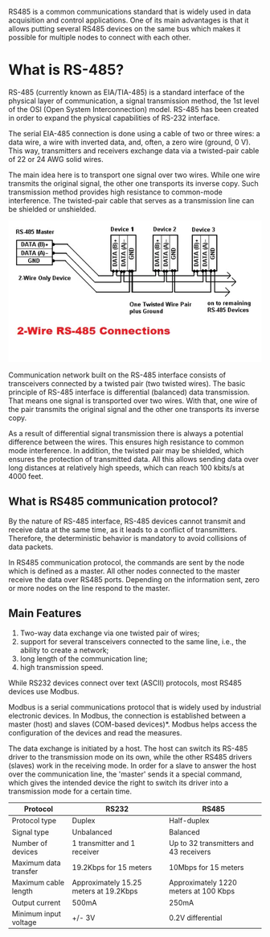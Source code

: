 RS485 is a common communications standard that is widely used in data acquisition and control applications. 
One of its main advantages is that it allows putting several RS485 devices on the same bus which makes it possible for multiple nodes to connect with each other.

# What is RS-485?
RS-485 (currently known as EIA/TIA-485) is a standard interface of the physical layer of communication, a signal transmission method, the 1st level of the OSI (Open System Interconnection) model. RS-485 has been created in order to expand the physical capabilities of RS-232 interface.

The serial EIA-485 connection is done using a cable of two or three wires: a data wire, a wire with inverted data, and, often, a zero wire (ground, 0 V). This way, transmitters and receivers exchange data via a twisted-pair cable of 22 or 24 AWG solid wires.

The main idea here is to transport one signal over two wires. While one wire transmits the original signal, the other one transports its inverse copy. Such transmission method provides high resistance to common-mode interference. The twisted-pair cable that serves as a transmission line can be shielded or unshielded.

![I/O Architecture](wire.webp)

Communication network built on the RS-485 interface consists of transceivers connected by a twisted pair (two twisted wires). The basic principle of RS-485 interface is differential (balanced) data transmission. That means one signal is transported over two wires. With that, one wire of the pair transmits the original signal and the other one transports its inverse copy.

As a result of differential signal transmission there is always a potential difference between the wires. This ensures high resistance to common mode interference. In addition, the twisted pair may be shielded, which ensures the protection of transmitted data. All this allows sending data over long distances at relatively high speeds, which can reach 100 kbits/s at 4000 feet.

## What is RS485 communication protocol?
By the nature of RS-485 interface, RS-485 devices cannot transmit and receive data at the same time, as it leads to a conflict of transmitters. Therefore, the deterministic behavior is mandatory to avoid collisions of data packets.

In RS485 communication protocol, the commands are sent by the node which is defined as a master. All other nodes connected to the master receive the data over RS485 ports. Depending on the information sent, zero or more nodes on the line respond to the master.

## Main Features
1. Two-way data exchange via one twisted pair of wires;
2. support for several transceivers connected to the same line, i.e., the ability to create a network;
3. long length of the communication line;
4. high transmission speed.

While RS232 devices connect over text (ASCII) protocols, most RS485 devices use Modbus.

Modbus is a serial communications protocol that is widely used by industrial electronic devices. In Modbus, the connection is established between a master (host) and slaves (COM-based devices)*. Modbus helps access the configuration of the devices and read the measures.

The data exchange is initiated by a host. The host can switch its RS-485 driver to the transmission mode on its own, while the other RS485 drivers (slaves) work in the receiving mode. In order for a slave to answer the host over the communication line, the 'master' sends it a special command, which gives the intended device the right to switch its driver into a transmission mode for a certain time.

| Protocol	| RS232	| RS485 |
  ---       | ---   | ---   |
Protocol type	| Duplex	| Half-duplex
Signal type	| Unbalanced	| Balanced
Number of devices	| 1 transmitter and 1 receiver	| Up to 32 transmitters and 43 receivers
Maximum data transfer	| 19.2Kbps for 15 meters	| 10Mbps for 15 meters
Maximum cable length	| Approximately 15.25 meters at 19.2Kbps	| Approximately 1220 meters at 100 Kbps
Output current	| 500mA	| 250mA
Minimum input voltage	| +/- 3V	| 0.2V differential


